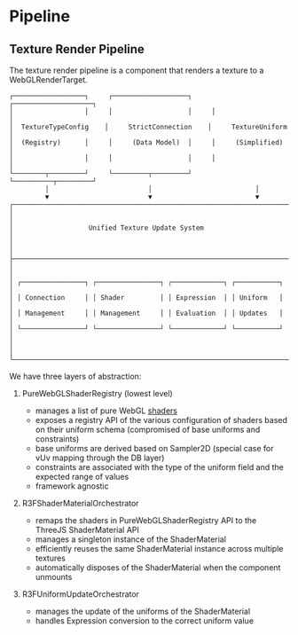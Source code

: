 # Pipeline

## Texture Render Pipeline

The texture render pipeline is a component that renders a texture to a WebGLRenderTarget.

```
┌──────────────────┐     ┌───────────────────┐     ┌────────────────────┐
│                  │     │                   │     │                    │
│  TextureTypeConfig    │     StrictConnection    │     TextureUniform  │
│  (Registry)      │     │     (Data Model)  │     │     (Simplified)   │
│                  │     │                   │     │                    │
└────────┬─────────┘     └─────────┬─────────┘     └──────────┬─────────┘
         │                         │                          │
         ▼                         ▼                          ▼
┌──────────────────────────────────────────────────────────────────────┐
│                                                                      │
│                   Unified Texture Update System                      │
│                                                                      │
├──────────────────────────────────────────────────────────────────────┤
│                                                                      │
│ ┌────────────────┐ ┌────────────────┐ ┌─────────────┐ ┌───────────┐ │
│ │ Connection     │ │ Shader         │ │ Expression  │ │ Uniform   │ │
│ │ Management     │ │ Management     │ │ Evaluation  │ │ Updates   │ │
│ └────────────────┘ └────────────────┘ └─────────────┘ └───────────┘ │
│                                                                      │
└──────────────────────────────────────────────────────────────────────┘
```

We have three layers of abstraction:

1. PureWebGLShaderRegistry (lowest level)

   - manages a list of pure WebGL [shaders](../packages/webgl/src/shaders)
   - exposes a registry API of the various configuration of shaders based on their uniform schema (compromised of base uniforms and constraints)
   - base uniforms are derived based on Sampler2D (special case for vUv mapping through the DB layer)
   - constraints are associated with the type of the uniform field and the expected range of values
   - framework agnostic

2. R3FShaderMaterialOrchestrator

   - remaps the shaders in PureWebGLShaderRegistry API to the ThreeJS ShaderMaterial API
   - manages a singleton instance of the ShaderMaterial
   - efficiently reuses the same ShaderMaterial instance across multiple textures
   - automatically disposes of the ShaderMaterial when the component unmounts

3. R3FUniformUpdateOrchestrator

   - manages the update of the uniforms of the ShaderMaterial
   - handles Expression conversion to the correct uniform value
